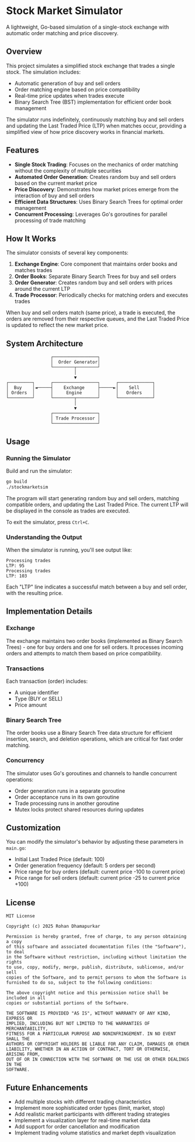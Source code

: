 # Stock Market Simulator

A lightweight, Go-based simulation of a single-stock exchange with automatic order matching and price discovery.

## Overview

This project simulates a simplified stock exchange that trades a single stock. The simulation includes:

- Automatic generation of buy and sell orders
- Order matching engine based on price compatibility
- Real-time price updates when trades execute
- Binary Search Tree (BST) implementation for efficient order book management

The simulator runs indefinitely, continuously matching buy and sell orders and updating the Last Traded Price (LTP) when matches occur, providing a simplified view of how price discovery works in financial markets.

## Features

- **Single Stock Trading**: Focuses on the mechanics of order matching without the complexity of multiple securities
- **Automated Order Generation**: Creates random buy and sell orders based on the current market price
- **Price Discovery**: Demonstrates how market prices emerge from the interaction of buy and sell orders
- **Efficient Data Structures**: Uses Binary Search Trees for optimal order management
- **Concurrent Processing**: Leverages Go's goroutines for parallel processing of trade matching

## How It Works

The simulator consists of several key components:

1. **Exchange Engine**: Core component that maintains order books and matches trades
2. **Order Books**: Separate Binary Search Trees for buy and sell orders
3. **Order Generator**: Creates random buy and sell orders with prices around the current LTP
4. **Trade Processor**: Periodically checks for matching orders and executes trades

When buy and sell orders match (same price), a trade is executed, the orders are removed from their respective queues, and the Last Traded Price is updated to reflect the new market price.

## System Architecture

```
                 ┌─────────────────┐
                 │  Order Generator│
                 └────────┬────────┘
                          │
                          ▼
┌─────────┐      ┌─────────────────┐      ┌─────────────┐
│  Buy    │◄─────┤    Exchange     ├─────►│    Sell     │
│ Orders  │      │     Engine      │      │   Orders    │
└─────────┘      └────────┬────────┘      └─────────────┘
                          │
                          ▼
                 ┌─────────────────┐
                 │ Trade Processor │
                 └─────────────────┘
```

## Usage

### Running the Simulator

Build and run the simulator:

```bash
go build
./stockmarketsim
```

The program will start generating random buy and sell orders, matching compatible orders, and updating the Last Traded Price. The current LTP will be displayed in the console as trades are executed.

To exit the simulator, press `Ctrl+C`.

### Understanding the Output

When the simulator is running, you'll see output like:

```
Processing trades
LTP: 95
Processing trades
LTP: 103
```

Each "LTP" line indicates a successful match between a buy and sell order, with the resulting price.

## Implementation Details

### Exchange

The exchange maintains two order books (implemented as Binary Search Trees) - one for buy orders and one for sell orders. It processes incoming orders and attempts to match them based on price compatibility.

### Transactions

Each transaction (order) includes:
- A unique identifier
- Type (BUY or SELL)
- Price amount

### Binary Search Tree

The order books use a Binary Search Tree data structure for efficient insertion, search, and deletion operations, which are critical for fast order matching.

### Concurrency

The simulator uses Go's goroutines and channels to handle concurrent operations:
- Order generation runs in a separate goroutine
- Order acceptance runs in its own goroutine
- Trade processing runs in another goroutine
- Mutex locks protect shared resources during updates

## Customization

You can modify the simulator's behavior by adjusting these parameters in `main.go`:

- Initial Last Traded Price (default: 100)
- Order generation frequency (default: 5 orders per second)
- Price range for buy orders (default: current price -100 to current price)
- Price range for sell orders (default: current price -25 to current price +100)

## License

```
MIT License

Copyright (c) 2025 Rohan Dhamapurkar

Permission is hereby granted, free of charge, to any person obtaining a copy
of this software and associated documentation files (the "Software"), to deal
in the Software without restriction, including without limitation the rights
to use, copy, modify, merge, publish, distribute, sublicense, and/or sell
copies of the Software, and to permit persons to whom the Software is
furnished to do so, subject to the following conditions:

The above copyright notice and this permission notice shall be included in all
copies or substantial portions of the Software.

THE SOFTWARE IS PROVIDED "AS IS", WITHOUT WARRANTY OF ANY KIND, EXPRESS OR
IMPLIED, INCLUDING BUT NOT LIMITED TO THE WARRANTIES OF MERCHANTABILITY,
FITNESS FOR A PARTICULAR PURPOSE AND NONINFRINGEMENT. IN NO EVENT SHALL THE
AUTHORS OR COPYRIGHT HOLDERS BE LIABLE FOR ANY CLAIM, DAMAGES OR OTHER
LIABILITY, WHETHER IN AN ACTION OF CONTRACT, TORT OR OTHERWISE, ARISING FROM,
OUT OF OR IN CONNECTION WITH THE SOFTWARE OR THE USE OR OTHER DEALINGS IN THE
SOFTWARE.
```

## Future Enhancements

- Add multiple stocks with different trading characteristics
- Implement more sophisticated order types (limit, market, stop)
- Add realistic market participants with different trading strategies
- Implement a visualization layer for real-time market data
- Add support for order cancellation and modification
- Implement trading volume statistics and market depth visualization
